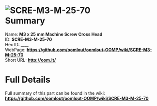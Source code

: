 
![SCRE-M3-M-25-70](https://github.com/oomlout/oomlout-OOMP/blob/master/parts/SCRE-M3-M-25-70/SCRE-M3-M-25-70_420.jpg)   
Summary
=================
  
Name: __M3 x 25 mm Machine Screw Cross Head__    
ID: __SCRE-M3-M-25-70__   
Hex ID: ____   
WebPage: __https://github.com/oomlout/oomlout-OOMP/wiki/SCRE-M3-M-25-70__   
Short URL: __http://oom.lt/__   

Full Details
==========================
Full summary of this part can be found in the wiki:   
__https://github.com/oomlout/oomlout-OOMP/wiki/SCRE-M3-M-25-70__    


